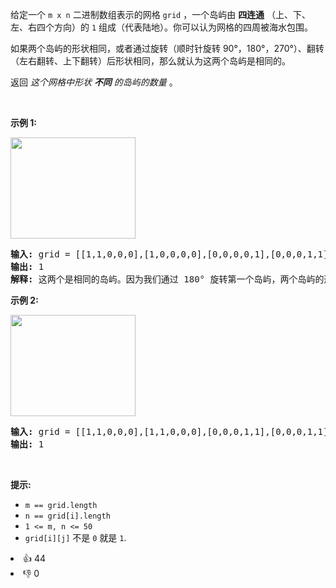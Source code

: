 <p>给定一个&nbsp;<code>m x n</code>&nbsp;二进制数组表示的网格&nbsp;<code>grid</code> ，一个岛屿由 <strong>四连通</strong> （上、下、左、右四个方向）的 <code>1</code> 组成（代表陆地）。你可以认为网格的四周被海水包围。</p>

<p>如果两个岛屿的形状相同，或者通过旋转（顺时针旋转 90°，180°，270°）、翻转（左右翻转、上下翻转）后形状相同，那么就认为这两个岛屿是相同的。</p>

<p>返回 <em>这个网格中形状 <strong>不同</strong> 的岛屿的数量&nbsp;</em>。</p>

<p>&nbsp;</p>

<p><strong>示例 1:</strong></p>

<p><img src="https://assets.leetcode.com/uploads/2021/05/01/distinctisland2-1-grid.jpg" style="height: 162px; width: 200px;" /></p>

<pre>
<strong>输入:</strong> grid = [[1,1,0,0,0],[1,0,0,0,0],[0,0,0,0,1],[0,0,0,1,1]]
<strong>输出:</strong> 1
<strong>解释:</strong> 这两个是相同的岛屿。因为我们通过 180° 旋转第一个岛屿，两个岛屿的形状相同。
</pre>

<p><strong>示例 2:</strong></p>

<p><img alt="" src="https://assets.leetcode.com/uploads/2021/05/01/distinctisland1-1-grid.jpg" style="height: 162px; width: 200px;" /></p>

<pre>
<strong>输入:</strong> grid = [[1,1,0,0,0],[1,1,0,0,0],[0,0,0,1,1],[0,0,0,1,1]]
<strong>输出:</strong> 1
</pre>

<p>&nbsp;</p>

<p><strong>提示:</strong></p>

<ul>
	<li><code>m == grid.length</code></li>
	<li><code>n == grid[i].length</code></li>
	<li><code>1 &lt;= m, n &lt;= 50</code></li>
	<li><code>grid[i][j]</code>&nbsp;不是&nbsp;<code>0</code>&nbsp;就是&nbsp;<code>1</code>.</li>
</ul>
<div><li>👍 44</li><li>👎 0</li></div>
